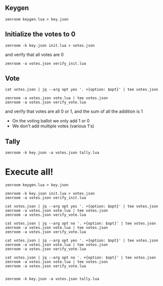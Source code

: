 ## Keygen

```
zenroom keygen.lua > key.json
```


## Initialize the votes to 0

```
zenroom -k key.json init.lua > votes.json
```

and verify that all votes are 0

```
zenroom -a votes.json verify_init.lua
```

## Vote 

```
cat votes.json | jq --arg opt yes '. +{option: $opt}' | tee votes.json

zenroom -a votes.json vote.lua | tee votes.json
zenroom -a votes.json verify_vote.lua
```

and verify that votes are all 0 or 1, and the sum of all the addition is 1

- On the voting ballot we only add 1 or 0
- We don't add multiple votes (various 1's)


## Tally

```
zenroom -k key.json -a votes.json tally.lua
```




# Execute all!

```
zenroom keygen.lua > key.json

zenroom -k key.json init.lua > votes.json
zenroom -a votes.json verify_init.lua

cat votes.json | jq --arg opt yes '. +{option: $opt}' | tee votes.json
zenroom -a votes.json vote.lua | tee votes.json
zenroom -a votes.json verify_vote.lua

cat votes.json | jq --arg opt no '. +{option: $opt}' | tee votes.json
zenroom -a votes.json vote.lua | tee votes.json
zenroom -a votes.json verify_vote.lua

cat votes.json | jq --arg opt yes '. +{option: $opt}' | tee votes.json
zenroom -a votes.json vote.lua | tee votes.json
zenroom -a votes.json verify_vote.lua

cat votes.json | jq --arg opt no '. +{option: $opt}' | tee votes.json
zenroom -a votes.json vote.lua | tee votes.json
zenroom -a votes.json verify_vote.lua


zenroom -k key.json -a votes.json tally.lua
```
